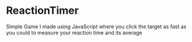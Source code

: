 # ReactionTimer
Simple Game I made using JavaScript where you click the target as fast as you could to measure your reaction time and its average
